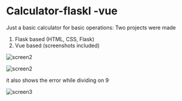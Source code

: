 # Calculator-flaskl -vue

Just a basic calculator for basic operations:
Two projects were made
1. Flask based (HTML, CSS, Flask)
2. Vue based (screenshots included)


![screen2](https://github.com/Ahmed23Adel/Calculator-flaskl/assets/69484554/5f836ad7-9ea8-480b-b2ea-bb481885e6ef)

![screen2](https://github.com/Ahmed23Adel/Calculator-flaskl/assets/69484554/86d3e6d3-df41-4f9f-8fd7-6176b48dc3f4)


it also shows the error while dividing on 9


![screen3](https://github.com/Ahmed23Adel/Calculator-flaskl/assets/69484554/c01af011-58af-4862-b80e-d6cbb8bb7e75)

